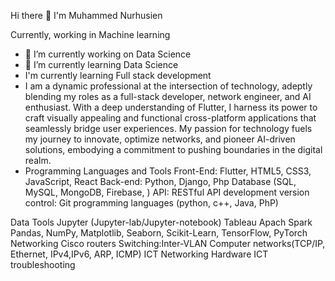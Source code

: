 Hi there 👋 I'm Muhammed Nurhusien

Currently, working in Machine learning
- 🔭 I’m currently working on Data Science
- 🌱 I’m currently learning Data Science
- I'm currently learning Full stack development
- I am a dynamic professional at the intersection of technology, adeptly blending my roles as a full-stack developer, network engineer, and AI enthusiast. With a deep understanding of Flutter, I harness its power to craft visually appealing and functional cross-platform applications that seamlessly bridge user experiences. My passion for technology fuels my journey to innovate, optimize networks, and pioneer AI-driven solutions, embodying a commitment to pushing boundaries in the digital realm.
- Programming Languages and Tools
      Front-End: Flutter, HTML5, CSS3, JavaScript, React
      Back-end: Python, Django, Php
      Database (SQL, MySQL, MongoDB, Firebase, )
      API: RESTful API development
      version control: Git programming
      languages (python, c++, Java, PhP)

Data Tools
      Jupyter (Jupyter-lab/Jupyter-notebook) 
      Tableau 
      Apach Spark 
      Pandas, NumPy, Matplotlib, Seaborn,
      Scikit-Learn, TensorFlow, PyTorch 
Networking
    Cisco routers 
    Switching:Inter-VLAN 
    Computer networks(TCP/IP, Ethernet, IPv4,IPv6, ARP, ICMP) 
    ICT Networking Hardware 
    ICT troubleshooting

